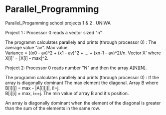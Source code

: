 # Parallel_Programming
Parallel_Progamming school projects 1 &amp; 2 . UNIWA

Project 1 : 
Processor 0 reads a vector sized "n" 

The programm calculates parallely and prints (through processor 0) : 
  The average value "av".
  Max value.  
  Variance = ((x0 - av)^2 + (x1 - av)^2 + ... + (xn-1 - av)^2)/n.
  Vector X' where X[i]' = |X[i] - max|^2.


Project 2: 
Processor 0 reads number "N" and then the array A[N][N].

The programm calculates parallely and prints (through processor 0) :
 If the array is diagonally dominant 
 The max element the diagonal.
 Array B where B[i][j] = max - |A[i][j]|,    i!=j.   
               B[i][i] = max,                i==j.
 The min value of array B and it's position.

An array is diagonally dominant when the element of the diagonal is greater than the sum of the elements in the same row. 
